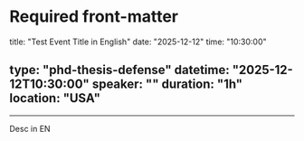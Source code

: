 # Required front-matter
title: "Test Event Title in English"
date: "2025-12-12"
time: "10:30:00"


type: "phd-thesis-defense"
datetime: "2025-12-12T10:30:00"
speaker: ""
duration: "1h"
location: "USA"
---

---




Desc in EN
